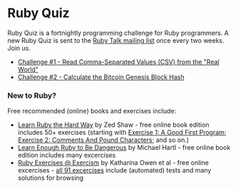 # Ruby Quiz

Ruby Quiz is a  fortnightly programming challenge for Ruby programmers. A new Ruby Quiz is sent to the [Ruby Talk mailing list](https://rubytalk.org/) once every two weeks. Join us.


- [Challenge #1 - Read Comma-Separated Values (CSV) from the "Real World"](001)
- [Challenge #2 - Calculate the Bitcoin Genesis Block Hash](002)






### New to Ruby?

Free recommended (online) books and exercises include:

- [Learn Ruby the Hard Way](https://learnrubythehardway.org/book/)  by Zed Shaw - free online book edition includes 50+ exercises (starting with [Exercise 1: A Good First Program](https://learnrubythehardway.org/book/ex1.html); [Exercise 2: Comments And Pound Characters](https://learnrubythehardway.org/book/ex2.html); and so on.)
- [Learn Enough Ruby to Be Dangerous](https://www.learnenough.com/ruby-tutorial)  by Michael Hartl - free online book edition includes many excercises
- [Ruby Exercises @ Exercism](https://exercism.io/tracks/ruby)  by Katharina Owen et al - free online excercises - [all 91 excercises](https://exercism.io/tracks/ruby/exercises) include (automated) tests and many solutions for browsing 

